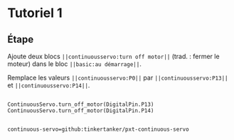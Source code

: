 # Tutoriel 1

## Étape #

Ajoute deux blocs ``||continuousservo:turn off motor||`` (trad. : fermer le moteur) dans le bloc ``||basic:au démarrage||``.

Remplace les valeurs ``||continuousservo:P0||`` par ``||continuousservo:P13||`` et ``||continuousservo:P14||``.

```blocks

ContinuousServo.turn_off_motor(DigitalPin.P13)
ContinuousServo.turn_off_motor(DigitalPin.P14)

```

```package

continuous-servo=github:tinkertanker/pxt-continuous-servo

```
